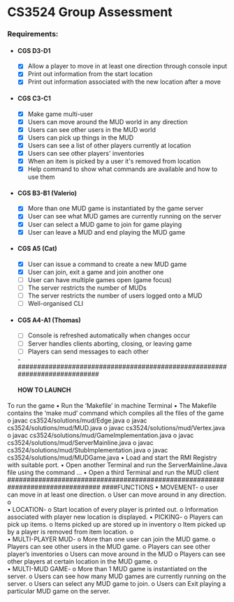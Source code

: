 # CS3524 Group Assessment

### Requirements:
- #### CGS D3-D1
    - [x] Allow a player to move in at least one direction through console input
    - [x] Print out information from the start location
    - [x] Print out information associated with the new location after a move
- #### CGS C3-C1
    - [x] Make game multi-user
    - [x] Users can move around the MUD world in any direction
    - [x] Users can see other users in the MUD world
    - [x] Users can pick up things in the MUD
    - [x] Users can see a list of other players currently at location
    - [x] Users can see other players' inventories
    - [x] When an item is picked by a user it's removed from location
    - [x] Help command to show what commands are available and how to use them
- #### CGS B3-B1 (Valerio)
    - [x] More than one MUD game is instantiated by the game server
    - [x] User can see what MUD games are currently running on the server
    - [x] User can select a MUD game to join for game playing
    - [x] User can leave a MUD and end playing the MUD game
- #### CGS A5 (Cat)
    - [x] User can issue a command to create a new MUD game
    - [x] User can join, exit a game and join another one
    - [ ] User can have multiple games open (game focus)
    - [ ] The server restricts the number of MUDs
    - [ ] The server restricts the number of users logged onto a MUD
    - [ ] Well-organised CLI
- #### CGS A4-A1 (Thomas)
    - [ ] Console is refreshed automatically when changes occur
    - [ ] Server handles clients aborting, closing, or leaving game
    - [ ] Players can send messages to each other

   -###########################################################################
   #### HOW TO LAUNCH
To run the game
•	Run the ‘Makefile’ in machine Terminal 
•	The Makefile contains the ‘make mud’ command which compiles all the files of the game 
o	javac cs3524/solutions/mud/Edge.java
o	javac cs3524/solutions/mud/MUD.java
o	javac cs3524/solutions/mud/Vertex.java
o	javac cs3524/solutions/mud/GameImplementation.java
o	javac cs3524/solutions/mud/ServerMainline.java
o	javac cs3524/solutions/mud/StubImplementation.java
o	javac cs3524/solutions/mud/MUDGame.java
•	Load and start the RMI Registry with suitable port.
•	Open another Terminal and run the ServerMainline.Java file using the command …
•	Open a third Terminal and run the MUD client
################################################################################
####FUNCTIONS 
•	MOVEMENT- 
o	user can move in at least one direction.
o	User can move around in any direction.
o	
•	LOCATION- 
o	Start location of every player is printed out.
o	Information associated with player new location is displayed.
•	PICKING-
o	Players can pick up items.
o	Items picked up are stored up in inventory
o	Item picked up by a player is removed from item location.
o	
•	MULTI-PLAYER MUD-
o	More than one user can join the MUD game.
o	Players can see other users in the MUD game.
o	Players can see other player’s inventories
o	Users can move around in the MUD
o	Players can see other players at certain location in the MUD game.
o	
•	MULTI-MUD GAME-
o	More than 1 MUD game is instantiated on the server.
o	Users can see how many MUD games are currently running on the server.
o	Users can select any MUD game to join.
o	Users can Exit playing a particular MUD game on the server.

